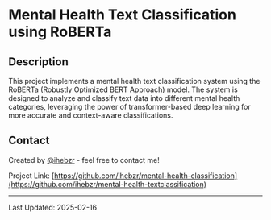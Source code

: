# Mental Health Text Classification using RoBERTa

## Description

This project implements a mental health text classification system using the RoBERTa (Robustly Optimized BERT Approach) model. The system is designed to analyze and classify text data into different mental health categories, leveraging the power of transformer-based deep learning for more accurate and context-aware classifications.



## Contact

Created by [@ihebzr](https://github.com/ihebzr) - feel free to contact me!

Project Link: [https://github.com/ihebzr/mental-health-classification](https://github.com/ihebzr/mental-health-textclassification)

---
Last Updated: 2025-02-16
